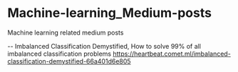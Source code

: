 # Machine-learning_Medium-posts
Machine learning related medium posts

 -- Imbalanced Classification Demystified, How to solve 99% of all imbalanced classification problems
https://heartbeat.comet.ml/imbalanced-classification-demystified-66a401d6e805
